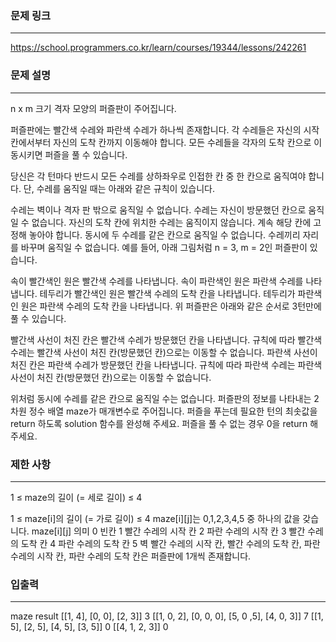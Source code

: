 ### 문제 링크

---

https://school.programmers.co.kr/learn/courses/19344/lessons/242261

### 문제 설명

---

n x m 크기 격자 모양의 퍼즐판이 주어집니다.

퍼즐판에는 빨간색 수레와 파란색 수레가 하나씩 존재합니다. 각 수레들은 자신의 시작 칸에서부터 자신의 도착 칸까지 이동해야 합니다.
모든 수레들을 각자의 도착 칸으로 이동시키면 퍼즐을 풀 수 있습니다.

당신은 각 턴마다 반드시 모든 수레를 상하좌우로 인접한 칸 중 한 칸으로 움직여야 합니다. 단, 수레를 움직일 때는 아래와 같은 규칙이 있습니다.

수레는 벽이나 격자 판 밖으로 움직일 수 없습니다.
수레는 자신이 방문했던 칸으로 움직일 수 없습니다.
자신의 도착 칸에 위치한 수레는 움직이지 않습니다. 계속 해당 칸에 고정해 놓아야 합니다.
동시에 두 수레를 같은 칸으로 움직일 수 없습니다.
수레끼리 자리를 바꾸며 움직일 수 없습니다.
예를 들어, 아래 그림처럼 n = 3, m = 2인 퍼즐판이 있습니다.

속이 빨간색인 원은 빨간색 수레를 나타냅니다.
속이 파란색인 원은 파란색 수레를 나타냅니다.
테두리가 빨간색인 원은 빨간색 수레의 도착 칸을 나타냅니다.
테두리가 파란색인 원은 파란색 수레의 도착 칸을 나타냅니다.
위 퍼즐판은 아래와 같은 순서로 3턴만에 풀 수 있습니다.

빨간색 사선이 처진 칸은 빨간색 수레가 방문했던 칸을 나타냅니다. 규칙에 따라 빨간색 수레는 빨간색 사선이 처진 칸(방문했던 칸)으로는 이동할 수 없습니다.
파란색 사선이 처진 칸은 파란색 수레가 방문했던 칸을 나타냅니다. 규칙에 따라 파란색 수레는 파란색 사선이 처진 칸(방문했던 칸)으로는 이동할 수 없습니다.

위처럼 동시에 수레를 같은 칸으로 움직일 수는 없습니다.
퍼즐판의 정보를 나타내는 2차원 정수 배열 maze가 매개변수로 주어집니다. 퍼즐을 푸는데 필요한 턴의 최솟값을 return 하도록 solution 함수를 완성해 주세요. 퍼즐을 풀 수 없는 경우 0을 return 해주세요.

### 제한 사항

---

1 ≤ maze의 길이 (= 세로 길이) ≤ 4

1 ≤ maze[i]의 길이 (= 가로 길이) ≤ 4
maze[i][j]는 0,1,2,3,4,5 중 하나의 값을 갖습니다.
maze[i][j] 의미
0 빈칸
1 빨간 수레의 시작 칸
2 파란 수레의 시작 칸
3 빨간 수레의 도착 칸
4 파란 수레의 도착 칸
5 벽
빨간 수레의 시작 칸, 빨간 수레의 도착 칸, 파란 수레의 시작 칸, 파란 수레의 도착 칸은 퍼즐판에 1개씩 존재합니다.

### 입출력

---

maze result
[[1, 4], [0, 0], [2, 3]] 3
[[1, 0, 2], [0, 0, 0], [5, 0 ,5], [4, 0, 3]] 7
[[1, 5], [2, 5], [4, 5], [3, 5]] 0
[[4, 1, 2, 3]] 0
